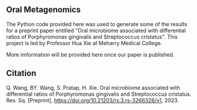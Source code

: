 Oral Metagenomics
----------

The Python code provided here was used to generate some of the results for a preprint paper entitled "Oral microbiome associated with differential ratios of Porphyromonas gingivalis and Streptococcus cristatus". This project is led by Professor Hua Xie at Meharry Medical College. 

More imformation will be provided here once our paper is published.

Citation
----------
Q. Wang, BY. Wang, S. Pratap, H. Xie. Oral microbiome associated with differential ratios of Porphyromonas gingivalis and Streptococcus cristatus. Res. Sq. [Preprint], https://doi.org/10.21203/rs.3.rs-3266326/v1, 2023.
